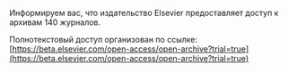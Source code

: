 Информируем вас, что издательство Elsevier предоставляет доступ к архивам 140 журналов.

Полнотекстовый доступ организован по ссылке: [https://beta.elsevier.com/open-access/open-archive?trial=true](https://beta.elsevier.com/open-access/open-archive?trial=true)
